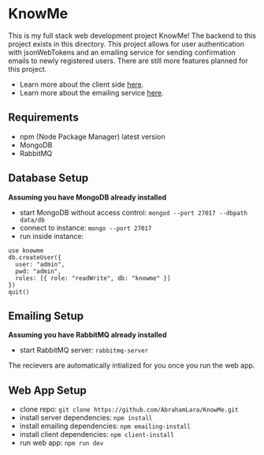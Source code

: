 # KnowMe

This is my full stack web development project KnowMe! The backend to this project exists in this directory. This project allows for user authentication with jsonWebTokens and an emailing service for sending confirmation emails to newly registered users. There are still more features planned for this project.

* Learn more about the client side [here](client/README.md).
* Learn more about the emailing service [here](emailing/README.md).

## Requirements
* npm (Node Package Manager) latest version
* MongoDB
* RabbitMQ

## Database Setup

__Assuming you have MongoDB already installed__

* start MongoDB without access control: `mongod --port 27017 --dbpath data/db`
* connect to instance: `mongo --port 27017`
* run inside instance:
```
use knowme
db.createUser({
  user: "admin",
  pwd: "admin",
  roles: [{ role: "readWrite", db: "knowme" }]
})
quit()
```

## Emailing Setup

__Assuming you have RabbitMQ already installed__

* start RabbitMQ server: `rabbitmq-server`

The recievers are automatically intialized for you once you run the web app.

## Web App Setup

* clone repo: `git clone https://github.com/AbrahamLara/KnowMe.git`
* install server dependencies: `npm install`
* install emailing dependencies: `npm emailing-install`
* install client dependencies: `npm client-install`
* run web app: `npm run dev`